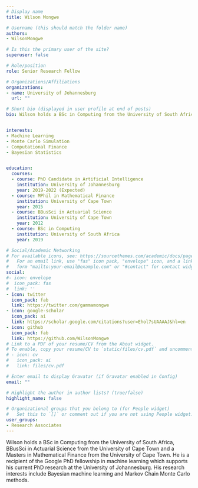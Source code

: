```yaml
---
# Display name
title: Wilson Mongwe

# Username (this should match the folder name)
authors:
- WilsonMongwe

# Is this the primary user of the site?
superuser: false

# Role/position
role: Senior Research Fellow

# Organizations/Affiliations
organizations:
- name: University of Johannesburg
  url: ""

# Short bio (displayed in user profile at end of posts)
bio: Wilson holds a BSc in Computing from the University of South Africa, BBusSci in Actuarial Science from the University of Cape Town and a Masters in Mathematical Finance from the University of Cape Town. He is a recipient of the Google PhD fellowship in machine learning which supports his current PhD research at the University of Johannesburg. His research interests include Bayesian machine learning and Markov Chain Monte Carlo methods.


interests:
- Machine Learning
- Monte Carlo Simulation
- Computational Finance
- Bayesian Statistics


education:
  courses:
  - course: PhD Candidate in Artificial Intelligence
    institution: University of Johannesburg
    year: 2019-2022 (Expected)
  - course: MPhil in Mathematical Finance
    institution: University of Cape Town
    year: 2015
  - course: BBusSci in Actuarial Science
    institution: University of Cape Town
    year: 2012
  - course: BSc in Computing
    institution: University of South Africa
    year: 2019

# Social/Academic Networking
# For available icons, see: https://sourcethemes.com/academic/docs/page-builder/#icons
#   For an email link, use "fas" icon pack, "envelope" icon, and a link in the
#   form "mailto:your-email@example.com" or "#contact" for contact widget.
social:
#- icon: envelope
#  icon_pack: fas
#  link: ''
- icon: twitter
  icon_pack: fab
  link: https://twitter.com/gammamongwe
- icon: google-scholar
  icon_pack: ai
  link: https://scholar.google.com/citations?user=Ehol7sUAAAAJ&hl=en
- icon: github
  icon_pack: fab
  link: https://github.com/WilsonMongwe
# Link to a PDF of your resume/CV from the About widget.
# To enable, copy your resume/CV to `static/files/cv.pdf` and uncomment the lines below.
# - icon: cv
#   icon_pack: ai
#   link: files/cv.pdf

# Enter email to display Gravatar (if Gravatar enabled in Config)
email: ""

# Highlight the author in author lists? (true/false)
highlight_name: false

# Organizational groups that you belong to (for People widget)
#   Set this to `[]` or comment out if you are not using People widget.
user_groups:
- Research Associates
---
```

Wilson holds a BSc in Computing from the University of South Africa, BBusSci in Actuarial Science from the University of Cape Town and a Masters in Mathematical Finance from the University of Cape Town. He is a recipient of the Google PhD fellowship in machine learning which supports his current PhD research at the University of Johannesburg. His research interests include Bayesian machine learning and Markov Chain Monte Carlo methods.